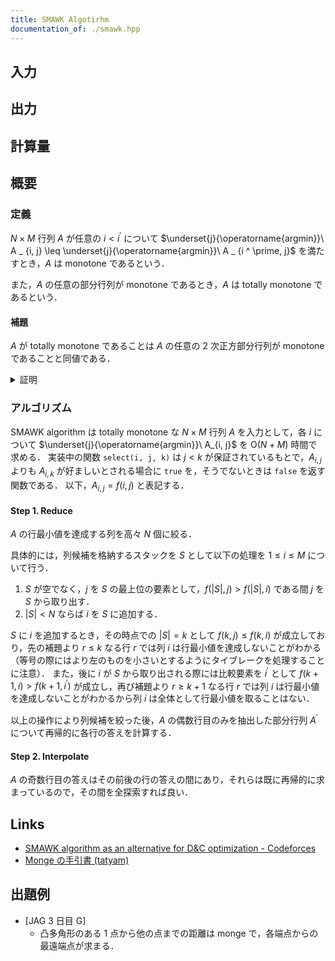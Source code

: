 ```yaml
---
title: SMAWK Algotirhm
documentation_of: ./smawk.hpp
---
```


## 入力

## 出力

## 計算量

## 概要

### 定義

$N \times M$ 行列 $A$ が任意の $i < i ^ \prime$ について $\underset{j}{\operatorname{argmin}}\ A _ {i, j} \leq \underset{j}{\operatorname{argmin}}\ A _ {i ^ \prime, j}$ を満たすとき，$A$ は monotone であるという．

また，$A$ の任意の部分行列が monotone であるとき，$A$ は totally monotone であるという．

#### 補題

$A$ が totally monotone であることは $A$ の任意の $2$ 次正方部分行列が monotone であることと同値である．

<details>
<summary>証明</summary>
<div>

部分行列において行を削除することは totally monotone の条件を緩和するから考えなくて良い．

$\implies$ は明らかであるから $\impliedby$ を示す．
$A$ が totally monotone でない，すなわち $A$ が monotone でない部分行列 $B$ を有するとする．
$B$ の行及び列の添字はもとの行列 $A$ に準拠するとして，$\underset{j}{\operatorname{argmin}}\ B_{i, j} \gt \underset{j}{\operatorname{argmin}}\ B _ {i ^ \prime, j}$ を満たす $i \lt i^\prime$ が存在し，$k = \underset{j}{\operatorname{argmin}}\ B _ {i, j}, k ^ \prime = \underset{j}{\operatorname{argmin}}\ B _ {i ^ \prime, j}$ とする．
ここで，$A$ から行 $i, i ^ \prime$ 及び列 $k, k ^ \prime$ のみを抽出した $2$ 次正方部分行列は monotone ではない．
よって，$A$ の任意の $2$ 次正方部分行列が monotone であるならば $A$ は totally monotone である．

$\blacksquare$

</div>
</details>


### アルゴリズム

SMAWK algorithm は totally monotone な $N \times M$ 行列 $A$ を入力として，各 $i$ について $\underset{j}{\operatorname{argmin}}\ A_{i, j}$ を $\mathrm{O}(N + M)$ 時間で求める．
実装中の関数 `select(i, j, k)` は $j < k$ が保証されているもとで，$A _ {i, j}$ よりも $A _ {i, k}$ が好ましいとされる場合に `true` を，そうでないときは `false` を返す関数である．
以下，$A _ {i, j} = f(i, j)$ と表記する．

#### Step 1. Reduce

$A$ の行最小値を達成する列を高々 $N$ 個に絞る．

具体的には，列候補を格納するスタックを $S$ として以下の処理を $1 \le i \le M$ について行う．
1. $S$ が空でなく，$j$ を $S$ の最上位の要素として，$f(\vert S \vert, j) > f(\vert S \vert, i)$ である間 $j$ を $S$ から取り出す．
2. $\vert S \vert \lt N$ ならば $i$ を $S$ に追加する．

$S$ に $i$ を追加するとき，その時点での $\vert S \vert = k$ として $f(k, j) \le f(k, i)$ が成立しており，先の補題より $r \le k$ なる行 $r$ では列 $i$ は行最小値を達成しないことがわかる（等号の際にはより左のものを小さいとするようにタイブレークを処理することに注意）．
また，後に $i$ が $S$ から取り出される際には比較要素を $i ^ \prime$ として $f(k + 1, i) \gt f(k + 1, i ^ \prime)$ が成立し，再び補題より $r \ge k + 1$ なる行 $r$ では列 $i$ は行最小値を達成しないことがわかるから列 $i$ は全体として行最小値を取ることはない．

以上の操作により列候補を絞った後，$A$ の偶数行目のみを抽出した部分行列 $A ^ \prime$ について再帰的に各行の答えを計算する．

#### Step 2. Interpolate

$A$ の奇数行目の答えはその前後の行の答えの間にあり，それらは既に再帰的に求まっているので，その間を全探索すれば良い．

## Links
- [SMAWK algorithm as an alternative for D&C optimization - Codeforces](https://codeforces.com/blog/entry/110844)
- [Monge の手引書 (tatyam)](https://speakerdeck.com/tatyam_prime/monge-noshou-yin-shu)

## 出題例
- [JAG 3 日目 G]
  - 凸多角形のある 1 点から他の点までの距離は monge で，各端点からの最遠端点が求まる．